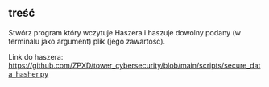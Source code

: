 ## treść

Stwórz program który wczytuje Haszera i haszuje dowolny podany (w terminalu jako argument) plik (jego zawartość).

Link do haszera: https://github.com/ZPXD/tower_cybersecurity/blob/main/scripts/secure_data_hasher.py
